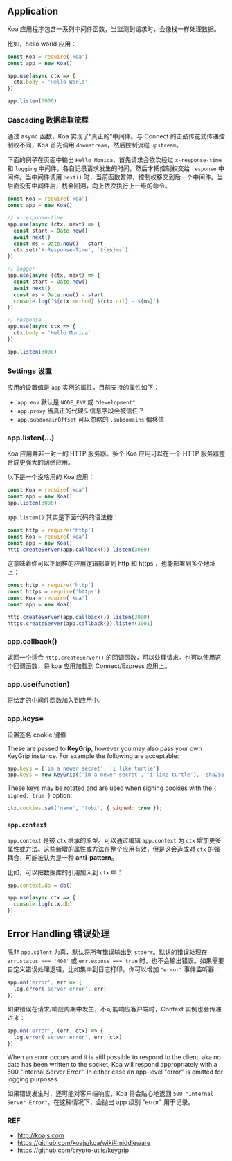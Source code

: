 ## Application

Koa 应用程序包含一系列中间件函数，当监测到请求时，会像栈一样处理数据。

比如，hello world 应用：

```js
const Koa = require('koa')
const app = new Koa()

app.use(async ctx => {
  ctx.body = 'Hello World'
})

app.listen(3000)
```

### Cascading 数据串联流程

通过 async 函数，Koa 实现了“真正的”中间件。与 Connect 的击鼓传花式传递控制权不同，Koa 首先调用 `downstream`，然后控制流程 `upstream`。

下面的例子在页面中输出 `Hello Monica`，首先请求会依次经过 `x-response-time` 和 `logging` 中间件，各自记录请求发生的时间，然后才把控制权交给 `response` 中间件。当中间件调用 `next()` 时，当前函数暂停，控制权移交到后一个中间件。当后面没有中间件后，栈会回溯，向上依次执行上一级的命令。

```js
const Koa = require('koa')
const app = new Koa()

// x-response-time
app.use(async (ctx, next) => {
  const start = Date.now()
  await next()
  const ms = Date.now() - start
  ctx.set('X-Response-Time', `${ms}ms`)
})

// logger
app.use(async (ctx, next) => {
  const start = Date.now()
  await next()
  const ms = Date.now() - start
  console.log(`${ctx.method} ${ctx.url} - ${ms}`)
})

// response
app.use(async ctx => {
  ctx.body = 'Hello Monica'
})

app.listen(3000)
```

### Settings 设置

应用的设置值是 `app` 实例的属性，目前支持的属性如下：

- `app.env` 默认是 `NODE_ENV` 或 `"development"`
- `app.proxy` 当真正的代理头信息字段会被信任？
- `app.subdomainOffset` 可以忽略的 `.subdomains` 偏移值

### app.listen(...)

Koa 应用并非一对一的 HTTP 服务器。多个 Koa 应用可以在一个 HTTP 服务器整合成更强大的网络应用。

以下是一个没啥用的 Koa 应用：

```js
const Koa = require('koa')
const app = new Koa()
app.listen(3000)
```

`app.listen()` 其实是下面代码的语法糖：

```js
const http = require('http')
const Koa = require('koa')
const app = new Koa()
http.createServer(app.callback()).listen(3000)
```

这意味着你可以把同样的应用逻辑部署到 http 和 https ，也能部署到多个地址上：

```js
const http = require('http')
const https = require('https')
const Koa = require('koa')
const app = new Koa()

http.createServer(app.callback()).listen(3000)
https.createServer(app.callback()).listen(3001)
```

### app.callback()

返回一个适合 `http.createServer()` 的回调函数，可以处理请求。也可以使用这个回调函数，将 koa 应用加载到 Connect/Express 应用上。

### app.use(function)

将给定的中间件函数加入到应用中。

### app.keys=

设置签名 cookie 键值

These are passed to **KeyGrip**, however you may also pass your own KeyGrip instance. For example the following are acceptable:

```js
app.keys = ['im a newer secret', 'i like turtle']
app.keys = new KeyGrip(['im a newer secret', 'i like turtle'], 'sha256')
```

These keys may be rotated and are used when signing cookies with the `{ signed: true }` option:

```js
ctx.cookies.set('name', 'tobi', { signed: true });
```

### `app.context`

`app.context` 是被 `ctx` 继承的原型。可以通过编辑 `app.context` 为 `ctx` 增加更多属性或方法。这些新增的属性或方法在整个应用有效，但是这会造成对 `ctx` 的强耦合，可能被认为是一种 **anti-pattern**。

比如，可以把数据库的引用加入到 `ctx` 中：

```js
app.context.db = db()

app.use(async ctx => {
  console.log(ctx.db)
})
```

## Error Handling 错误处理

除非 `app.silent` 为真，默认将所有错误输出到 `stderr`。默认的错误处理在 `err.status === '404'` 或 `err.expose === true` 时，也不会输出错误。如果需要自定义错误处理逻辑，比如集中到日志打印，你可以增加 `"error"` 事件监听器：

```js
app.on('error', err => {
  log.error('server error', err)
})
```

如果错误在请求/响应周期中发生，不可能响应客户端时，Context 实例也会传递进来：

```js
app.on('error', (err, ctx) => {
  log.error('server error', err, ctx)
})
```

When an error occurs and it is still possible to respond to the client, aka no data has been written to the socket, Koa will respond appropriately with a 500 "Internal Server Error". In either case an app-level "error" is emitted for logging purposes.

如果错误发生时，还可能对客户端响应，Koa 将会贴心地返回 `500 "Internal Server Error"`。在这种情况下，会抛出 app 级别 "error" 用于记录。

### REF

- http://koajs.com
- https://github.com/koajs/koa/wiki#middleware
- https://github.com/crypto-utils/keygrip